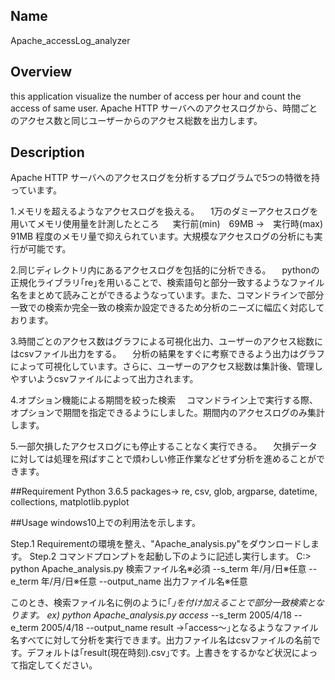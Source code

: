 ## Name
Apache_accessLog_analyzer


## Overview
this application visualize the number of access per hour and count the access of same user.
Apache HTTP サーバへのアクセスログから、時間ごとのアクセス数と同じユーザーからのアクセス総数を出力します。


## Description
Apache HTTP サーバへのアクセスログを分析するプログラムで5つの特徴を持っています。

1.メモリを超えるようなアクセスログを扱える。
　1万のダミーアクセスログを用いてメモリ使用量を計測したところ
　     実行前(min)　69MB ->　実行時(max)　91MB
程度のメモリ量で抑えられています。大規模なアクセスログの分析にも実行が可能です。

2.同じディレクトリ内にあるアクセスログを包括的に分析できる。
　pythonの正規化ライブラリ｢re｣を用いることで、検索語句と部分一致するようなファイル名をまとめて読みことができるようなっています。また、コマンドラインで部分一致での検索か完全一致の検索か設定できるため分析のニーズに幅広く対応しております。

3.時間ごとのアクセス数はグラフによる可視化出力、ユーザーのアクセス総数にはcsvファイル出力をする。
　分析の結果をすぐに考察できるよう出力はグラフによって可視化しています。さらに、ユーザーのアクセス総数は集計後、管理しやすいようcsvファイルによって出力されます。
 
4.オプション機能による期間を絞った検索
　コマンドライン上で実行する際、オプションで期間を指定できるようにしました。期間内のアクセスログのみ集計します。
 
5.一部欠損したアクセスログにも停止することなく実行できる。
　欠損データに対しては処理を飛ばすことで煩わしい修正作業などせず分析を進めることができます。
 
 
##Requirement
Python 3.6.5
  packages-> re,
             csv,
             glob,
             argparse,
             datetime,
             collections,
             matplotlib.pyplot
             
             
##Usage
windows10上での利用法を示します。

Step.1 Requirementの環境を整え、"Apache_analysis.py"をダウンロードします。
Step.2 コマンドプロンプトを起動し下のように記述し実行します。
C:> python Apache_analysis.py 検索ファイル名※必須 --s_term 年/月/日※任意 --e_term 年/月/日※任意 --output_name 出力ファイル名※任意

このとき、検索ファイル名に例のように｢*｣を付け加えることで部分一致検索となります。
ex) python Apache_analysis.py access* --s_term 2005/4/18 --e_term 2005/4/18 --output_name result
→｢access～｣となるようなファイル名すべてに対して分析を実行できます。出力ファイル名はcsvファイルの名前です。デフォルトは｢result(現在時刻).csv｣です。上書きをするかなど状況によって指定してください。

